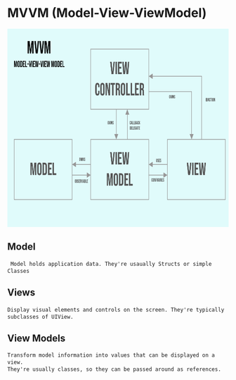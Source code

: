 # MVVM (Model-View-ViewModel)

<p align="center"><img width="650" height="450" src="/Img/mvvm.png"></p>

## Model

	 Model holds application data. They're usaually Structs or simple Classes
	 
## Views

	Display visual elements and controls on the screen. They're typically subclasses of UIView.
	
## View Models	 

	Transform model information into values that can be displayed on a view. 
	They're usually classes, so they can be passed around as references.

	



